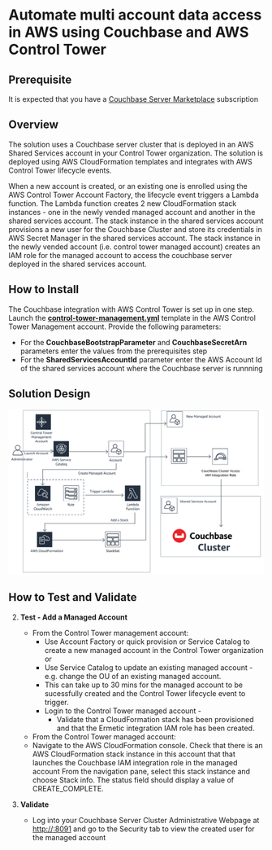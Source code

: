 # Automate multi account data access in AWS using Couchbase and AWS Control Tower

## Prerequisite
It is expected that you have a [Couchbase Server Marketplace](https://aws.amazon.com/marketplace/pp/prodview-zy5g2wqmqdyzw) subscription

## Overview
The solution uses a Couchbase server cluster that is deployed in an AWS Shared Services account in your Control Tower organization. The solution is deployed using AWS CloudFormation templates and integrates with AWS Control Tower lifecycle events. 

When a new account is created, or an existing one is enrolled using the AWS Control Tower Account Factory, the lifecycle event triggers a Lambda function. The Lambda function creates 2 new CloudFormation stack instances - one in the newly vended managed account and another in the shared services account. The stack instance in the shared services account provisions a new user for the Couchbase Cluster and store its credentials in AWS Secret Manager in the shared services account. The stack instance in the newly vended account (i.e. control tower managed account) creates an IAM role for the managed account to access the couchbase server deployed in the shared services account.


## How to Install
The Couchbase integration with AWS Control Tower is set up in one step. Launch the [**control-tower-management.yml**](https://github.com/couchbase-partners/cb-control-tower/blob/main/control-tower-management.yml) template in the AWS Control Tower Management account. Provide the following parameters:
 - For the **CouchbaseBootstrapParameter** and **CouchbaseSecretArn** parameters enter the values from the prerequisites step
 - For the **SharedServicesAccountId** parameter enter the AWS Account Id of the shared services account where the Couchbase server is runnning
## Solution Design

<img src="images/couchbase.png" />

## How to Test and Validate

 2. **Test - Add a Managed Account** 
     - From the Control Tower management account:
        - Use Account Factory or quick provision or Service Catalog to create a new managed account in the Control Tower organization or
        - Use Service Catalog to update an existing managed account - e.g. change the OU of an existing managed account.
        - This can take up to 30 mins for the managed account to be sucessfully created and the Control Tower lifecycle event to trigger.
        - Login to the Control Tower managed account - 
           - Validate that a CloudFormation stack has been provisioned and that the Ermetic integration IAM role has been created.
     - From the Control Tower managed account:
      - Navigate to the AWS CloudFormation console. Check that there is an AWS CloudFormation stack instance in this account that that launches the Couchbase IAM integration role in the managed account From the navigation pane, select this stack instance and choose Stack info. The status field should display a value of CREATE_COMPLETE.

4. **Validate**
    - Log into your Couchbase Server Cluster Administrative Webpage at [http://<ClusterAdminURL>:8091](http://<ClusterAdminURL>:8091) and go to the Security tab to view the created user for the managed account

